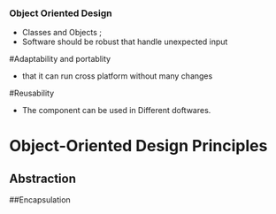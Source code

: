 ### Object Oriented Design 

- Classes and Objects ;
- Software should be robust that handle unexpected input

#Adaptability and portablity 
- that it can run cross platform without many changes

#Reusability
- The component can be used in Different doftwares. 

# Object-Oriented Design Principles
## Abstraction
##Encapsulation
